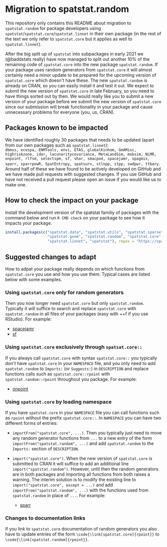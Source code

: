 # Migration to spatstat.random

This repository only contains this README about migration to `spatstat.random` for package developers using `spatstat`/`spatstat.core`/`spatstat.linnet` in their own package (in the rest of the text we only refer to `spatstat.core` but it applies as well to `spatstat.linnet`).

After the big split up of `spatstat` into subpackages in early 2021 we (@baddstats really) have now managed to split out another 10% of the remaining code of `spatstat.core` into the new package `spatstat.random`.
If your package uses random generators from `spatstat.core` it will almost certainly need a minor update to be prepared for the upcoming version of `spatstat.core` which doesn't have these.
The new `spatstat.random` is already on CRAN, so you can easily install it and test it out.
We expect to submit the new version of `spatstat.core` in late February, so you need to have things sorted out by then.
We would really like you to submit a new version of your package before we submit the new version of `spatstat.core` since our submission will break functionality in your package and cause unnecessary problems for everyone (you, us, CRAN).

## Packages known to be impacted

We have identified roughly 30 packages that needs to be updated (apart from our own packages such as `spatstat.linnet`):  
`dbmss, ecespa, ENMTools, envi, ETAS, globalKinhom, GmAMisc, highriskzone, idar, lacunaritycovariance, MetaLandSim, mobsim, NLMR, onpoint, rlfsm, selectspm, sf, shar, smacpod, spacejamr, spagmix, sparr, sparrpowR, SpatEntropy, spatsurv, stlnpp, stpp, swdpwr, ttbary`.  
Around half of these we have found to be actively developed on GitHub and we have made pull requests with suggested changes.
If you use GitHub and have not received a pull request please open an issue if you would like us to make one.

## How to check the impact on your package

Install the development version of the spatstat familiy of packages with the command below and run `R CMD check` on your package to see how it impacts your package.

```r
install.packages(c("spatstat.data", "spatstat.utils", "spatstat.sparse", 
                   "spatstat.geom", "spatstat.random", "spatstat.core", 
                   "spatstat.linnet", "spatstat"), repos = "https://spatstat.r-universe.dev")
```

## Suggested changes to adapt

How to adpat your package really depends on which functions from `spatstat.core` you use and how you use them. Typical cases are listed below with some examples.

### Using `spatstat.core` only for random generators

Then you now longer need `spatstat.core` but only `spatstat.random`. Typically it will suffice to search and replace `spatstat.core` with `spatstat.random` in all files of your packages (easy with <ctrl>+<shift>+f if you use RStudio).
For example:
  
  - [spacejamr](https://github.com/dscolby/spacejamr/commit/b4c6fdecfc09213d35429697053701bb89e74a02)
  - [sf](https://github.com/r-spatial/sf/pull/1892/commits/f27e64577720f47d7ca13199dcbc5a15aa62bf72)
  
### Using `spatstat.core` exclusively through `spatsat.core::`

If you always call `spatstat.core` with syntax `spatstat.core::` you typically don't have `spatstat.core` in your `NAMESPACE` file, and you only need to add `spatstat.random` to `Imports:` (or `Suggests:`) in `DESCRIPTION` and replace functions calls such as `spatstat.core::rpoint` with `spatstat.random::rpoint` throughout you package.
For example:
  
  - [onpoint](https://github.com/r-spatialecology/onpoint/pull/13/commits/63a6d18ee250d887af166274efc88b9f5f5b7db7)

### Using `spatstat.core` by loading namespace
  
If you have `spatstat.core` in your `NAMESPACE` file you can call functions such as `rpoint` without the prefix `spatstat.core::`. In `NAMESPACE` you can have two different forms of entries:
  
  - `importFrom("spatstat.core", ...)`. Then you typically just need to move any random generator functions from `...` to a new entry of the form `importFrom("spatstat.random", ...)` and add `spatstat.random` to the `Imports:` section of `DESCRIPTION`.
  
  - `import("spatstat.core")`. When the new version of `spatstat.core` is submitted to CRAN it will suffice to add an additional line `import("spatstat.random")`. However, until then the random generators are in both packages and importing all functions from both raises a warning. The interim solution is to modify the existing line to `import("spatstat.core", except = ...)` and add `importFrom("spatstat.random", ...)` with the functions used from `spatstat.random` in place of `...`. For example:
      + [sparr](https://github.com/tilmandavies/sparr/pull/21/commits/00db6db19a43e8474906b8d1479cdfebf743b3b3)

### Changes to documentation links
  
If you link to `spatstat.core` documentation of random generators you also have to update entries of the form `\code{\link[spatstat.core]{rpoint}}` to `\code{\link[spatstat.random]{rpoint}}`. 
